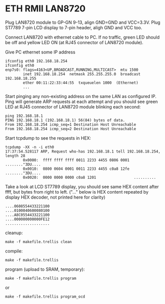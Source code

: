 # ETH RMII LAN8720

Plug LAN8720 module to GP-GN 9-13, align GND=GND and VCC=3.3V.
Plug ST7789 7-pin LCD display to 7-pin header, aligh GND and VCC too.

Connect LAN8720 with ethernet cable to PC. If no traffic, green LED
should be off and yellow LED ON (at RJ45 connector of LAN8720 module).

Give PC ethernet some IP address

    ifconfig eth0 192.168.18.254
    ifconfig eth0
    enp7s0: flags=4163<UP,BROADCAST,RUNNING,MULTICAST>  mtu 1500
            inet 192.168.18.254  netmask 255.255.255.0  broadcast 192.168.18.255
            ether 00:11:22:33:44:55  txqueuelen 1000  (Ethernet)
            ...

Start pinging any non-existing address on the same LAN as configured IP.
Ping will generate ARP requests at each attempt and you should see green
LED at RJ45 connector of LAN8720 module blinking each second:

    ping 192.168.18.1
    PING 192.168.18.1 (192.168.18.1) 56(84) bytes of data.
    From 192.168.18.254 icmp_seq=1 Destination Host Unreachable
    From 192.168.18.254 icmp_seq=2 Destination Host Unreachable

Start tcpdump to see the requests in HEX:

    tcpdump -XX -n -i eth0
    17:37:54.528117 ARP, Request who-has 192.168.18.1 tell 192.168.18.254, length 28
            0x0000:  ffff ffff ffff 0011 2233 4455 0806 0001  ........"3DU....
            0x0010:  0800 0604 0001 0011 2233 4455 c0a8 12fe  ........"3DU....
            0x0020:  0000 0000 0000 c0a8 1201                 ..........

Take a look at LCD ST7789 display, you should see same HEX content after ffff,
but bytes from right to left. ("..." below is HEX content repeated by
display HEX decoder, not printed here for clarity)

    ....0608554433221100
    ....0100040600080100
    ....A8C0554433221100
    ....000000000000FE12
    ....................

cleanup:

    make -f makefile.trellis clean

compile:

    make -f makefile.trellis

program (upload to SRAM, temporary):

    make -f makefile.trellis program

or

    make -f makefile.trellis program_ocd

